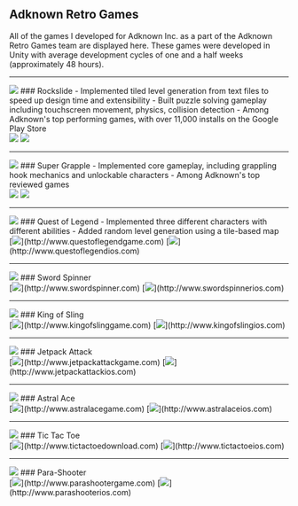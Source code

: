 ## Adknown Retro Games
All of the games I developed for Adknown Inc. as a part of the Adknown Retro Games team are displayed here. These games were developed in Unity with average development cycles of one and a half weeks (approximately 48 hours).

-------------

<div class="block" markdown="1">
<img class="icon" src="assets/images/rockslideicon.png">
### Rockslide
- Implemented tiled level generation from text files to speed up design time and extensibility
- Built puzzle solving gameplay including touchscreen movement, physics, collision detection
- Among Adknown's top performing games, with over 11,000 installs on the Google Play Store
</div>
<a href="https://play.google.com/store/apps/details?id=com.adknown.rockslide" target="_blank"><img class="badge" src="assets/images/google-play-badge.png"></a>
<a href="https://itunes.apple.com/us/app/rockslide-adknown-retro-games/id1255646868" target="_blank"><img class="badge" src="assets/images/itunes-badge.svg"></a>

-------------
<div class="block" markdown="1">
<img class="icon" src="assets/images/supergrappleicon.png">
### Super Grapple
- Implemented core gameplay, including grappling hook mechanics and unlockable characters
- Among Adknown's top reviewed games
</div>
<a href="https://play.google.com/store/apps/details?id=com.adknown.supergrapple" target="_blank"><img class="badge" src="assets/images/google-play-badge.png"></a>
<a href="https://itunes.apple.com/us/app/super-grapple/id1245782227" target="_blank"><img class="badge" src="assets/images/itunes-badge.svg"></a>

-------------
<div class="block" markdown="1">
<img class="icon" src="assets/images/questoflegendicon.png">
### Quest of Legend
- Implemented three different characters with different abilities
- Added random level generation using a tile-based map
</div>
[<img class="badge" src="assets/images/google-play-badge.png">](http://www.questoflegendgame.com)
[<img class="badge" src="assets/images/itunes-badge.svg">](http://www.questoflegendios.com)

-------------
<div class="block" markdown="1">
<img class="icon" src="assets/images/swordspinnericon.png">
### Sword Spinner

</div>
[<img class="badge" src="assets/images/google-play-badge.png">](http://www.swordspinner.com)
[<img class="badge" src="assets/images/itunes-badge.svg">](http://www.swordspinnerios.com)

-------------
<div class="block" markdown="1">
<img class="icon" src="assets/images/kingofslingicon.png">
### King of Sling

</div>
[<img class="badge" src="assets/images/google-play-badge.png">](http://www.kingofslinggame.com)
[<img class="badge" src="assets/images/itunes-badge.svg">](http://www.kingofslingios.com)

-------------
<div class="block" markdown="1">
<img class="icon" src="assets/images/jetpackattackicon.png">
### Jetpack Attack

</div>
[<img class="badge" src="assets/images/google-play-badge.png">](http://www.jetpackattackgame.com)
[<img class="badge" src="assets/images/itunes-badge.svg">](http://www.jetpackattackios.com)

-------------
<div class="block" markdown="1">
<img class="icon" src="assets/images/astralaceicon.png">
### Astral Ace

</div>
[<img class="badge" src="assets/images/google-play-badge.png">](http://www.astralacegame.com)
[<img class="badge" src="assets/images/itunes-badge.svg">](http://www.astralaceios.com)

-------------
<div class="block" markdown="1">
<img class="icon" src="assets/images/tictactoeicon.png">
### Tic Tac Toe

</div>
[<img class="badge" src="assets/images/google-play-badge.png">](http://www.tictactoedownload.com)
[<img class="badge" src="assets/images/itunes-badge.svg">](http://www.tictactoeios.com)

-------------
<div class="block" markdown="1">
<img class="icon" src="assets/images/parashootericon.png">
### Para-Shooter

</div>
[<img class="badge" src="assets/images/google-play-badge.png">](http://www.parashootergame.com)
[<img class="badge" src="assets/images/itunes-badge.svg">](http://www.parashooterios.com)
